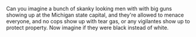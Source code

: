 Can you imagine a bunch of skanky looking men with with big guns showing up at the Michigan state capital, and they're allowed to menace everyone, and no cops show up with tear gas, or any vigilantes show up to protect property. Now imagine if they were black instead of white.
